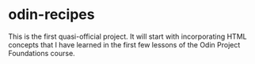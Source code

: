 # odin-recipes

This is the first quasi-official project. It will start with incorporating HTML concepts that I have learned in the first few lessons of the Odin Project Foundations course.
